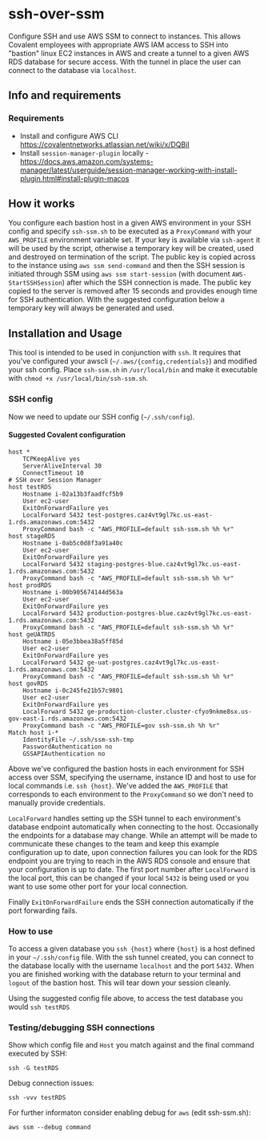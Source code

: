 
# ssh-over-ssm
Configure SSH and use AWS SSM to connect to instances. This allows Covalent employees with appropriate AWS IAM access to SSH into "bastion" linux EC2 instances in AWS and create a tunnel to a given AWS RDS database for secure access. With the tunnel in place the user can connect to the database via `localhost`.

## Info and requirements

### Requirements
- Install and configure AWS CLI https://covalentnetworks.atlassian.net/wiki/x/DQBiI
- Install `session-manager-plugin` locally - https://docs.aws.amazon.com/systems-manager/latest/userguide/session-manager-working-with-install-plugin.html#install-plugin-macos

## How it works
You configure each bastion host in a given AWS environment in your SSH config and specify `ssh-ssm.sh` to be executed as a `ProxyCommand` with your `AWS_PROFILE` environment variable set.
If your key is available via `ssh-agent` it will be used by the script, otherwise a temporary key will be created, used and destroyed on termination of the script. The public key is copied across to the instance using `aws ssm send-command` and then the SSH session is initiated through SSM using `aws ssm start-session` (with document `AWS-StartSSHSession`) after which the SSH connection is made. The public key copied to the server is removed after 15 seconds and provides enough time for SSH authentication. With the suggested configuration below a temporary key will always be generated and used. 

## Installation and Usage
This tool is intended to be used in conjunction with `ssh`. It requires that you've configured your awscli (`~/.aws/{config,credentials}`) and modified your ssh config. Place `ssh-ssm.sh` in `/usr/local/bin` and make it executable with `chmod +x /usr/local/bin/ssh-ssm.sh`.

### SSH config

Now we need to update our SSH config (`~/.ssh/config`).

#### Suggested Covalent configuration
```
host *
    TCPKeepAlive yes
    ServerAliveInterval 30
    ConnectTimeout 10
# SSH over Session Manager
host testRDS
    Hostname i-02a13b3faadfcf5b9
    User ec2-user
    ExitOnForwardFailure yes
    LocalForward 5432 test-postgres.caz4vt9gl7kc.us-east-1.rds.amazonaws.com:5432
    ProxyCommand bash -c "AWS_PROFILE=default ssh-ssm.sh %h %r"
host stageRDS
    Hostname i-0ab5c0d8f3a91a40c
    User ec2-user
    ExitOnForwardFailure yes
    LocalForward 5432 staging-postgres-blue.caz4vt9gl7kc.us-east-1.rds.amazonaws.com:5432
    ProxyCommand bash -c "AWS_PROFILE=default ssh-ssm.sh %h %r"
host prodRDS
    Hostname i-00b905674144d563a
    User ec2-user
    ExitOnForwardFailure yes
    LocalForward 5432 production-postgres-blue.caz4vt9gl7kc.us-east-1.rds.amazonaws.com:5432
    ProxyCommand bash -c "AWS_PROFILE=default ssh-ssm.sh %h %r"
host geUATRDS
    Hostname i-05e3bbea38a5ff85d
    User ec2-user
    ExitOnForwardFailure yes
    LocalForward 5432 ge-uat-postgres.caz4vt9gl7kc.us-east-1.rds.amazonaws.com:5432
    ProxyCommand bash -c "AWS_PROFILE=default ssh-ssm.sh %h %r"
host govRDS
    Hostname i-0c245fe21b57c9801
    User ec2-user
    ExitOnForwardFailure yes
    LocalForward 5432 ge-production-cluster.cluster-cfyo9nkme8sx.us-gov-east-1.rds.amazonaws.com:5432
    ProxyCommand bash -c "AWS_PROFILE=gov ssh-ssm.sh %h %r"
Match host i-*
    IdentityFile ~/.ssh/ssm-ssh-tmp
    PasswordAuthentication no
    GSSAPIAuthentication no
```
Above we've configured the bastion hosts in each environment for SSH access over SSM, specifying the username, instance ID and host to use for local commands i.e. `ssh {host}`. We've added the `AWS_PROFILE` that corresponds to each environment to the `ProxyCommand` so we don't need to manually provide credentials. 

`LocalForward` handles setting up the SSH tunnel to each environment's database endpoint automatically when connecting to the host. Occasionally the endpoints for a database may change. While an attempt will be made to communicate these changes to the team and keep this example configuration up to date, upon connection failures you can look for the RDS endpoint you are trying to reach in the AWS RDS console and ensure that your configuration is up to date. The first port number after `LocalForward` is the local port, this can be changed if your local `5432` is being used or you want to use some other port for your local connection.  

Finally `ExitOnForwardFailure` ends the SSH connection automatically if the port forwarding fails.

### How to use

To access a given database you `ssh {host}` where `{host}` is a host defined in your `~/.ssh/config` file. With the ssh tunnel created, you can connect to the database locally with the username `localhost` and the port `5432`. When you are finished working with the database return to your terminal and `logout` of the bastion host. This will tear down your session cleanly. 

Using the suggested config file above, to access the test database you would `ssh testRDS`

### Testing/debugging SSH connections

Show which config file and `Host` you match against and the final command executed by SSH:
```
ssh -G testRDS 
```

Debug connection issues:
```
ssh -vvv testRDS
```

For further informaton consider enabling debug for `aws` (edit ssh-ssm.sh):
```
aws ssm --debug command
```